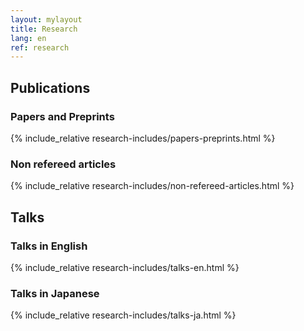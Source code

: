 ```yaml
---
layout: mylayout
title: Research
lang: en
ref: research
---
```


## Publications
### Papers and Preprints
{% include_relative research-includes/papers-preprints.html %}

### Non refereed articles
{% include_relative research-includes/non-refereed-articles.html %}


## Talks
### Talks in English
{% include_relative research-includes/talks-en.html %}

### Talks in Japanese
{% include_relative research-includes/talks-ja.html %}
